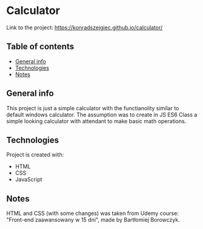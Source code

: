 # Calculator

Link to the project: https://konradszejgiec.github.io/calculator/

## Table of contents

* [General info](#general-info)
* [Technologies](#technologies)
* [Notes](#notes)

## General info

This project is just a simple calculator with the functianolity similar to default windows calculator. The assumption was to create in JS ES6 Class a simple looking calculator with attendant to make basic math operations. 
	
## Technologies

Project is created with:
* HTML
* CSS 
* JavaScript

## Notes

HTML and CSS (with some changes) was taken from Udemy course: "Front-end zaawansowany w 15 dni",  made by Bartłomiej Borowczyk.
